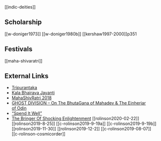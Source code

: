 [[indic-deities]]

## Scholarship
[[w-doniger1973]]
[[w-doniger1980b]]
[[kershaw1997-2000]]p351


## Festivals
[[maha-shivaratri]]
## External Links
- [Tripurantaka](https://aryaakasha.com/2016/11/14/tripurantaka/)
- [Kala Bhairava Jayanti](https://aryaakasha.com/2017/11/26/kala-bhairava-jayanti/)
- [MahaShivRatri 2018](https://aryaakasha.com/2018/02/13/mahashivratri-2018/)
- [GHOST DIVISION – On The BhutaGana of Mahadev & The Einherjar of Odin](https://aryaakasha.com/2019/05/13/ghost-division-on-the-bhutagana-of-mahadev-the-einherjar-of-odin/)
- [“Spend It Well”](https://aryaakasha.com/2019/07/21/spend-it-well/)
- [The Bringer Of Shocking Enlightenment](https://aryaakasha.com/2019/08/07/the-bringer-of-shocking-enlightenment/)
[[rolinson2020-02-22]]
[[rolinson2019-8-25]]
[[c-rolinson2019-9-19a]]
[[c-rolinson2019-9-19b]]
[[rolinson2019-11-30]]
[[rolinson2019-12-2]]
[[c-rolinson2019-08-07]]
[[c-rolinson-cosmicorder]]